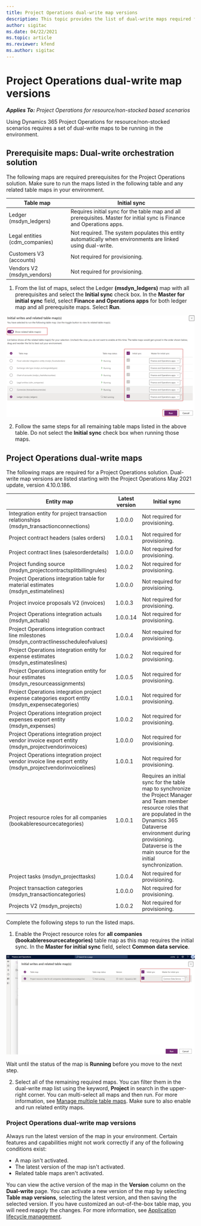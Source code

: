 ```yaml
---
title: Project Operations dual-write map versions
description: This topic provides the list of dual-write maps required for Dynamics 365 Project Operations.
author: sigitac
ms.date: 04/22/2021
ms.topic: article
ms.reviewer: kfend 
ms.author: sigitac
---
```


# Project Operations dual-write map versions

_**Applies To:** Project Operations for resource/non-stocked based scenarios_

Using Dynamics 365 Project Operations for resource/non-stocked scenarios requires a set of dual-write maps to be running in the environment. 

## Prerequisite maps: Dual-write orchestration solution

The following maps are required prerequisites for the Project Operations solution. Make sure to run the maps listed in the following table and any related table maps in your environment.

| Table map | Initial sync |
| --- | --- |
| Ledger (msdyn_ledgers) | Requires initial sync for the table map and all prerequisites. Master for initial sync is Finance and Operations apps. |
| Legal entities (cdm_companies) | Not required. The system populates this entity automatically when environments are linked using dual-write. |
| Customers V3 (accounts) | Not required for provisioning. |
| Vendors V2 (msdyn_vendors) | Not required for provisioning. |

1. From the list of maps, select the Ledger **(msdyn\_ledgers)** map with all prerequisites and select the **Initial sync** check box. In the **Master for initial sync** field, select **Finance and Operations apps** for both ledger map and all prerequisite maps. Select **Run**.

![Ledger map synchronization.](media/DW6.png)

2. Follow the same steps for all remaining table maps listed in the above table. Do not select the **Initial sync** check box when running those maps.

## Project Operations dual-write maps

The following maps are required for a Project Operations solution. Dual-write map versions are listed starting with the Project Operations May 2021 update, version 4.10.0.186.

| **Entity map** | **Latest version** | **Initial sync** |
| --- | --- | --- |
| Integration entity for project transaction relationships (msdyn\_transactionconnections) | 1.0.0.0 | Not required for provisioning. |
| Project contract headers (sales orders) | 1.0.0.1 | Not required for provisioning. |
| Project contract lines (salesorderdetails) | 1.0.0.0 | Not required for provisioning. |
| Project funding source (msdyn_projectcontractsplitbillingrules) | 1.0.0.2 | Not required for provisioning. |
| Project Operations integration table for material estimates (msdyn\_estimatelines) | 1.0.0.0 | Not required for provisioning. |
| Project invoice proposals V2 (invoices) | 1.0.0.3 | Not required for provisioning. |
| Project Operations integration actuals (msdyn_actuals) | 1.0.0.14 | Not required for provisioning. |
| Project Operations integration contract line milestones (msdyn_contractlinesscheduleofvalues) | 1.0.0.4 | Not required for provisioning. |
| Project Operations integration entity for expense estimates (msdyn_estimateslines) | 1.0.0.2 | Not required for provisioning. |
| Project Operations integration entity for hour estimates (msdyn_resourceassignments) | 1.0.0.5 | Not required for provisioning. |
| Project Operations integration project expense categories export entity (msdyn_expensecategories) | 1.0.0.1 | Not required for provisioning. |
| Project Operations integration project expenses export entity (msdyn_expenses) | 1.0.0.2 | Not required for provisioning. |
| Project Operations integration project vendor invoice export entity (msdyn_projectvendorinvoices) | 1.0.0.0 | Not required for provisioning. |
| Project Operations integration project vendor invoice line export entity (msdyn_projectvendorinvoicelines) | 1.0.0.1 | Not required for provisioning. |
| Project resource roles for all companies (bookableresourcecategories) | 1.0.0.1 | Requires an initial sync for the table map to synchronize the Project Manager and Team member resource roles that are populated in the Dynamics 365 Dataverse environment during provisioning. Dataverse is the main source for the initial synchronization. |
| Project tasks (msdyn_projecttasks) | 1.0.0.4 | Not required for provisioning. |
| Project transaction categories (msdyn_transactioncategories) | 1.0.0.0 | Not required for provisioning. |
| Projects V2 (msdyn_projects) | 1.0.0.2 | Not required for provisioning. |

Complete the following steps to run the listed maps.

1. Enable the Project resource roles for **all companies (bookableresourcecategories)** table map as this map requires the initial sync. In the **Master for initial sync** field, select **Common data service**. 

 ![Resource role table map sync.](media/6ResourceInitialSync.jpg)

 Wait until the status of the map is **Running** before you move to the next step.

2. Select all of the remaining required maps. You can filter them in the dual-write map list using the keyword, **Project** in search in the upper-right corner. You can multi-select all maps and then run. For more information, see [Manage multiple table maps](/dynamics365/fin-ops-core/dev-itpro/data-entities/dual-write/multiple-entity-maps). Make sure to also enable and run related entity maps.

### Project Operations dual-write map versions

Always run the latest version of the map in your environment. Certain features and capabilities might not work correctly if any of the following conditions exist:

- A map isn't activated.
- The latest version of the map isn't activated. 
- Related table maps aren't activated.

You can view the active version of the map in the **Version** column on the **Dual-write** page. You can activate a new version of the map by selecting **Table map versions**, selecting the latest version, and then saving the selected version. If you have customized an out-of-the-box table map, you will need reapply the changes. For more information, see [Application lifecycle management](/dynamics365/fin-ops-core/dev-itpro/data-entities/dual-write/app-lifecycle-management).
